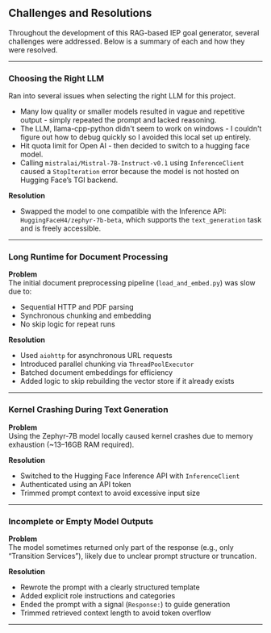 
## Challenges and Resolutions

Throughout the development of this RAG-based IEP goal generator, several challenges were addressed. Below is a summary of each and how they were resolved.

---

### Choosing the Right LLM

Ran into several issues when selecting the right LLM for this project. 
- Many low quality or smaller models resulted in vague and repetitive output - simply repeated the prompt and lacked reasoning.
- The LLM, llama-cpp-python didn't seem to work on windows - I couldn't figure out how to debug quickly so I avoided this local set up entirely.
- Hit quota limit for Open AI - then decided to switch to a hugging face model.
- Calling `mistralai/Mistral-7B-Instruct-v0.1` using `InferenceClient` caused a `StopIteration` error because the model is not hosted on Hugging Face’s TGI backend. 

**Resolution**  
- Swapped the model to one compatible with the Inference API: `HuggingFaceH4/zephyr-7b-beta`, which supports the `text_generation` task and is freely accessible.  

---

### Long Runtime for Document Processing

**Problem**  
The initial document preprocessing pipeline (`load_and_embed.py`) was slow due to:
- Sequential HTTP and PDF parsing
- Synchronous chunking and embedding
- No skip logic for repeat runs

**Resolution**  
- Used `aiohttp` for asynchronous URL requests
- Introduced parallel chunking via `ThreadPoolExecutor`
- Batched document embeddings for efficiency
- Added logic to skip rebuilding the vector store if it already exists

---

### Kernel Crashing During Text Generation

**Problem**  
Using the Zephyr-7B model locally caused kernel crashes due to memory exhaustion (~13–16GB RAM required).

**Resolution**  
- Switched to the Hugging Face Inference API with `InferenceClient`
- Authenticated using an API token
- Trimmed prompt context to avoid excessive input size

---

### Incomplete or Empty Model Outputs

**Problem**  
The model sometimes returned only part of the response (e.g., only “Transition Services”), likely due to unclear prompt structure or truncation.

**Resolution**  
- Rewrote the prompt with a clearly structured template
- Added explicit role instructions and categories
- Ended the prompt with a signal (`Response:`) to guide generation
- Trimmed retrieved context length to avoid token overflow

---

